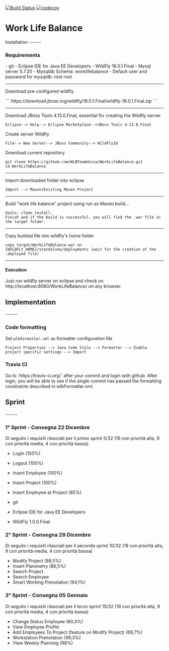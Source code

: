 [![Build Status](https://travis-ci.com/WLBTeamUnisa/WorkLifeBalance.svg?branch=master)](https://travis-ci.com/WLBTeamUnisa/WorkLifeBalance)
 [![codecov](https://codecov.io/gh/WLBTeamUnisa/WorkLifeBalance/branch/master/graphs/badge.svg)](https://codecov.io/gh/WLBTeamUnisa/WorkLifeBalance)

<H1>Work Life Balance </H1 
------

<h2>Installation</h2>
------

<h3>Requirements</h3>
- git
- Eclipse IDE for Java EE Developers
- WildFly 18.0.1.Final
- Mysql server 5.7.20
- Mysqldb Schema: worklifebalance
- Default user and password for mysqldb: root root

------

<p>Download pre-configured wildfly</p>
```
https://download.jboss.org/wildfly/18.0.1.Final/wildfly-18.0.1.Final.zip
```

------

Download JBoss Tools 4.13.0.Final, essential for creating the Wildfly server

```
Eclipse--> Help--> Eclipse Marketplace-->JBoss Tools 4.13.0.Final
```

Create server Wildfly

```
File--> New Server--> JBoss Community--> WildFly18
```

Download current repository

```
git clone https://github.com/WLBTeamUnisa/WorkLifeBalance.git
cd WorkLifeBalance
```

------

Import downloaded folder into eclipse

```
Import --> Maven/Existing Maven Project
```

------

Build "work life balance" project using run as Maven build...

```
Goals: clean install.
Finish and if the build is successful, you will find the .war file in the target folder.
```

------

Copy builded file into wildfly's home folder

```
copy target/WorkLifeBalance.war on {WILDFLY_HOME}/standalone/deployments (wait for the creation of the .deployed file)
```

------

<h4>Execution</h4>
Just run wildfly server on eclipse  and check on http://localhost:8080/WorkLifeBalance/  on any browser.



<h2>Implementation</h2>
------

### Code formatting

Set `wlbFormatter.xml` as formatter configuration file

```
Project Properties --> Java Code Style --> Formatter --> Enable project specific settings --> Import
```

<h3>Travis CI</h3>
Go to `https://travis-ci.org/` after your commit and login with github. After login, you will be able to see if the single commit has passed the formatting constraints described in wlbFormatter.xml.

<h2>Sprint</h2>
------

<h3> 1° Sprint - Consegna 22 Dicembre </h3>
Di seguito i requisiti rilasciati per il primo sprint  5/32 (19 con priorità alta, 9 con priorità media, 4 con priorità bassa)

- Login (100%)
- Logout (100%)
- Insert Employee (100%)
- Insert Project (100%)
- Insert Employee at Project (85%)

- git
- Eclipse IDE for Java EE Developers
- WildFly 1.0.0.Final



<h3> 2° Sprint - Consegna 29 Dicembre </h3>

Di seguito i requisiti rilasciati per il secondo sprint  10/32 (19 con priorità alta, 9 con priorità media, 4 con priorità bassa)

- Modify Project (88,5%)
- Insert Planimetry (86,5%)
- Search Project 
- Search Employee
- Smart Working Prenotation (94,1%)

<h3> 3° Sprint - Consegna 05 Gennaio </h3>

Di seguito i requisiti rilasciati per il terzo sprint 15/32 (19 con priorità alta, 9 con priorità media, 4 con priorità bassa)

- Change Status Employee (80,4%)
- View Employee Profile 
- Add Employees To Project (feature on Modify Project) (69,7%)
- Workstation Prenotation (99,3%)
- View Weekly Planning (98%)
